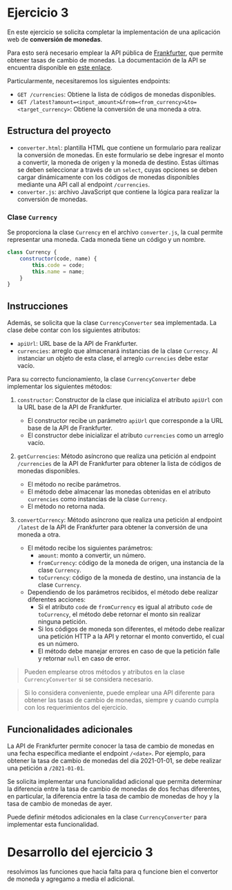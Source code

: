# Ejercicio 3

En este ejercicio se solicita completar la implementación de una aplicación web de **conversión de monedas**.

Para esto será necesario emplear la API pública de [Frankfurter](https://www.frankfurter.app/), que permite obtener tasas de cambio de monedas. La documentación de la API se encuentra disponible en [este enlace](https://www.frankfurter.app/docs/).

Particularmente, necesitaremos los siguientes endpoints:

- `GET /currencies`: Obtiene la lista de códigos de monedas disponibles.
- `GET /latest?amount=<input_amount>&from=<from_currency>&to=<target_currency>`: Obtiene la conversión de una moneda a otra.

## Estructura del proyecto

- `converter.html`: plantilla HTML que contiene un formulario para realizar la conversión de monedas. En este formulario se debe ingresar el monto a convertir, la moneda de origen y la moneda de destino. Estas últimas se deben seleccionar a través de un `select`, cuyas opciones se deben cargar dinámicamente con los códigos de monedas disponibles mediante una API call al endpoint `/currencies`.
- `converter.js`: archivo JavaScript que contiene la lógica para realizar la conversión de monedas. 

### Clase `Currency`

Se proporciona la clase `Currency` en el archivo `converter.js`, la cual permite representar una moneda. Cada moneda tiene un código y un nombre.

```javascript
class Currency {
    constructor(code, name) {
        this.code = code;
        this.name = name;
    }
}
```

## Instrucciones

Además, se solicita que la clase `CurrencyConverter` sea implementada. La clase debe contar con los siguientes atributos:

- `apiUrl`: URL base de la API de Frankfurter.
- `currencies`: arreglo que almacenará instancias de la clase `Currency`. Al instanciar un objeto de esta clase, el arreglo `currencies` debe estar vacío.

Para su correcto funcionamiento, la clase `CurrencyConverter` debe implementar los siguientes métodos:

1. `constructor`: Constructor de la clase que inicializa el atributo `apiUrl` con la URL base de la API de Frankfurter.

    - El constructor recibe un parámetro `apiUrl` que corresponde a la URL base de la API de Frankfurter.
    - El constructor debe inicializar el atributo `currencies` como un arreglo vacío.

2. `getCurrencies`: Método asíncrono que realiza una petición al endpoint `/currencies` de la API de Frankfurter para obtener la lista de códigos de monedas disponibles.

    - El método no recibe parámetros.
    - El método debe almacenar las monedas obtenidas en el atributo `currencies` como instancias de la clase `Currency`.
    - El método no retorna nada.

3. `convertCurrency`: Método asíncrono que realiza una petición al endpoint `/latest` de la API de Frankfurter para obtener la conversión de una moneda a otra.

    - El método recibe los siguientes parámetros:
        - `amount`: monto a convertir, un número.
        - `fromCurrency`: código de la moneda de origen, una instancia de la clase `Currency`.
        - `toCurrency`: código de la moneda de destino, una instancia de la clase `Currency`.
    - Dependiendo de los parámetros recibidos, el método debe realizar diferentes acciones:
        - Si el atributo `code` de `fromCurrency` es igual al atributo `code` de `toCurrency`, el método debe retornar el monto sin realizar ninguna petición.
        - Si los códigos de moneda son diferentes, el método debe realizar una petición HTTP a la API y retornar el monto convertido, el cual es un número.
        - El método debe manejar errores en caso de que la petición falle y retornar `null` en caso de error.

> Pueden emplearse otros métodos y atributos en la clase `CurrencyConverter` si se considera necesario.

> Si lo considera conveniente, puede emplear una API diferente para obtener las tasas de cambio de monedas, siempre y cuando cumpla con los requerimientos del ejercicio.

## Funcionalidades adicionales

La API de Frankfurter permite conocer la tasa de cambio de monedas en una fecha específica mediante el endpoint `/<date>`. Por ejemplo, para obtener la tasa de cambio de monedas del día 2021-01-01, se debe realizar una petición a `/2021-01-01`.

Se solicita implementar una funcionalidad adicional que permita determinar la diferencia entre la tasa de cambio de monedas de dos fechas diferentes, en particular, la diferencia entre la tasa de cambio de monedas de hoy y la tasa de cambio de monedas de ayer.

Puede definir métodos adicionales en la clase `CurrencyConverter` para implementar esta funcionalidad.

# Desarrollo del ejercicio 3
resolvimos las funciones que hacia falta para q funcione bien el convertor de moneda y agregamo a media el adicional.